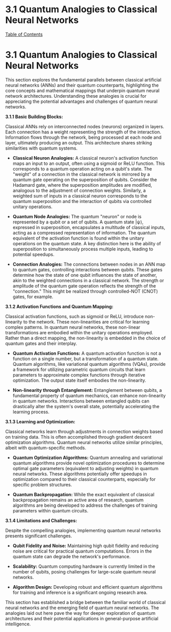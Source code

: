 # 3.1 Quantum Analogies to Classical Neural Networks

[Table of Contents](#table-of-contents)

# 3.1 Quantum Analogies to Classical Neural Networks

This section explores the fundamental parallels between classical artificial neural networks (ANNs) and their quantum counterparts, highlighting the core concepts and mathematical mappings that underpin quantum neural network architectures.  Understanding these analogies is crucial for appreciating the potential advantages and challenges of quantum neural networks.

**3.1.1  Basic Building Blocks:**

Classical ANNs rely on interconnected nodes (neurons) organized in layers.  Each connection has a weight representing the strength of the interaction.  Information flows through the network, being processed at each node and layer, ultimately producing an output.  This architecture shares striking similarities with quantum systems.

* **Classical Neuron Analogies:**  A classical neuron's activation function maps an input to an output, often using a sigmoid or ReLU function. This corresponds to a quantum operation acting on a qubit's state. The "weight" of a connection in the classical network is mirrored by a quantum gate operating on the superposition of qubits.  Consider the Hadamard gate, where the superposition amplitudes are modified, analogous to the adjustment of connection weights.  Similarly, a weighted sum of inputs in a classical neuron corresponds to the quantum superposition and the interaction of qubits via controlled unitary operations.

* **Quantum Node Analogies:**  The quantum "neuron" or node is represented by a qubit or a set of qubits.  A quantum state |ψ⟩, expressed in superposition, encapsulates a multitude of classical inputs, acting as a compressed representation of information. The quantum equivalent of the activation function is found within the unitary operations on the quantum state.  A key distinction here is the ability of superposition to simultaneously process multiple inputs, leading to potential speedups.

* **Connection Analogies:**  The connections between nodes in an ANN map to quantum gates, controlling interactions between qubits. These gates determine how the state of one qubit influences the state of another, akin to the weighted connections in a classical network.  The strength or amplitude of the quantum gate operation reflects the strength of the "connection."  This might be realized through controlled-NOT (CNOT) gates, for example.


**3.1.2  Activation Functions and Quantum Mapping:**

Classical activation functions, such as sigmoid or ReLU, introduce non-linearity to the network.  These non-linearities are critical for learning complex patterns. In quantum neural networks, these non-linear transformations are embodied within the unitary operations employed.  Rather than a direct mapping, the non-linearity is embedded in the choice of quantum gates and their interplay.

* **Quantum Activation Functions:**  A quantum activation function is not a function on a single number, but a transformation of a quantum state.  Quantum algorithms, like variational quantum algorithms (VQAs), provide a framework for utilizing parametric quantum circuits that learn parameters to approximate complex functions through iterative optimization. The output state itself embodies the non-linearity.

* **Non-linearity through Entanglement:** Entanglement between qubits, a fundamental property of quantum mechanics, can enhance non-linearity in quantum networks.  Interactions between entangled qubits can drastically alter the system's overall state, potentially accelerating the learning process.

**3.1.3  Learning and Optimization:**

Classical networks learn through adjustments in connection weights based on training data.  This is often accomplished through gradient descent optimization algorithms.  Quantum neural networks utilize similar principles, albeit with quantum-specific methods.

* **Quantum Optimization Algorithms:**  Quantum annealing and variational quantum algorithms provide novel optimization procedures to determine optimal gate parameters (equivalent to adjusting weights) in quantum neural networks.  These algorithms potentially offer speedups in optimization compared to their classical counterparts, especially for specific problem structures.

* **Quantum Backpropagation:**  While the exact equivalent of classical backpropagation remains an active area of research, quantum algorithms are being developed to address the challenges of training parameters within quantum circuits.

**3.1.4  Limitations and Challenges:**

Despite the compelling analogies, implementing quantum neural networks presents significant challenges.

* **Qubit Fidelity and Noise:**  Maintaining high qubit fidelity and reducing noise are critical for practical quantum computations.  Errors in the quantum state can degrade the network's performance.

* **Scalability:**  Quantum computing hardware is currently limited in the number of qubits, posing challenges for large-scale quantum neural networks.

* **Algorithm Design:**  Developing robust and efficient quantum algorithms for training and inference is a significant ongoing research area.

This section has established a bridge between the familiar world of classical neural networks and the emerging field of quantum neural networks.  The analogies laid out here pave the way for deeper exploration of quantum architectures and their potential applications in general-purpose artificial intelligence.


<a id='chapter-3-subchapter-2'></a>